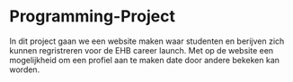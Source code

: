 # Programming-Project

In dit project gaan we een website maken waar studenten en berijven zich kunnen regristreren voor de EHB career launch. Met op de website een mogelijkheid om een profiel aan te maken date door andere bekeken kan worden.

